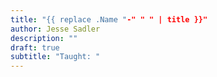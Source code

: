 ```yaml
---
title: "{{ replace .Name "-" " " | title }}"
author: Jesse Sadler
description: ""
draft: true
subtitle: "Taught: "
---
```


